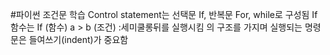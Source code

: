#파이썬 조건문 학습
Control statement는 선택문 If, 반복문 For, while로 구성됨
If 함수는 If (함수) a > b (조건) :세미쿨롱뒤를 실행시킴 의 구조를 가지며
실행되는 명령문은 들여쓰기(indent)가 중요함
